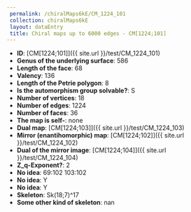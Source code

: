 ```yaml
--- 
 permalink: /chiralMaps6kE/CM_1224_101 
 collection: chiralMaps6kE
 layout: dataEntry
 title: Chiral maps up to 6000 edges - CM[1224;101]
---
```


- **ID**: [CM[1224;101]]({{ site.url }}/test/CM_1224_101)
- **Genus of the underlying surface**: 586
- **Length of the face**: 68
- **Valency**: 136
- **Length of the Petrie polygon**: 8
- **Is the automorphism group solvable?**: S
- **Number of vertices**: 18
- **Number of edges**: 1224
- **Number of faces**: 36
- **The map is self-**: none
- **Dual map**: [CM[1224;103]]({{ site.url }}/test/CM_1224_103)
- **Mirror (enantihomorphic) map**: [CM[1224;102]]({{ site.url }}/test/CM_1224_102)
- **Dual of the mirror image**: [CM[1224;104]]({{ site.url }}/test/CM_1224_104)
- **Z_q-Exponent?**: 2
- **No idea**:  69:102 103:102
- **No idea**: Y
- **No idea**: Y
- **Skeleton**: Sk(18;7)^17
- **Some other kind of skeleton**: nan
